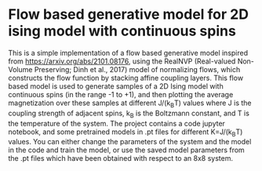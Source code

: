 # Flow based generative model for 2D ising model with continuous spins
This is a simple implementation of a flow based generative model inspired from https://arxiv.org/abs/2101.08176, using the RealNVP (Real-valued Non-Volume Preserving; Dinh et al., 2017) model of normalizing flows, which constructs the flow function by stacking affine coupling layers. This flow based model is used to generate samples of a 2D Ising model with continuous spins (in the range -1 to +1), and then plotting the average magnetization over these samples at different J/(k<sub>B</sub>T) values where J is the coupling strength of adjacent spins, k<sub>B</sub> is the Boltzmann constant, and T is the temperature of the system. The project contains a code jupyter notebook, and some pretrained models in .pt files for different K=J/(k<sub>B</sub>T) values. You can either change the parameters of the system and the model in the code and train the model, or use the saved model parameters from the .pt files which have been obtained with respect to an 8x8 system. 
